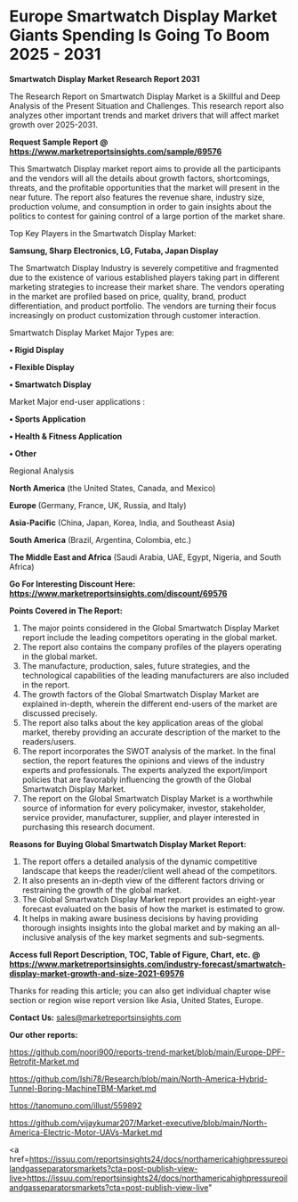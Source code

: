 # Europe Smartwatch Display Market Giants Spending Is Going To Boom 2025 - 2031

<strong>Smartwatch Display Market Research Report 2031</strong>

The Research Report on Smartwatch Display Market is a Skillful and Deep Analysis of the Present Situation and Challenges. This research report also analyzes other important trends and market drivers that will affect market growth over 2025-2031.

<strong>Request Sample Report @ <a href=https://www.marketreportsinsights.com/sample/69576>https://www.marketreportsinsights.com/sample/69576</a></strong>

This Smartwatch Display market report aims to provide all the participants and the vendors will all the details about growth factors, shortcomings, threats, and the profitable opportunities that the market will present in the near future. The report also features the revenue share, industry size, production volume, and consumption in order to gain insights about the politics to contest for gaining control of a large portion of the market share.

Top Key Players in the Smartwatch Display Market:

<strong>Samsung, Sharp Electronics, LG, Futaba, Japan Display</strong>

The Smartwatch Display Industry is severely competitive and fragmented due to the existence of various established players taking part in different marketing strategies to increase their market share. The vendors operating in the market are profiled based on price, quality, brand, product differentiation, and product portfolio. The vendors are turning their focus increasingly on product customization through customer interaction.

Smartwatch Display Market Major Types are:

<strong>• Rigid Display

• Flexible Display

• Smartwatch Display</strong>

Market Major end-user applications :

<strong>• Sports Application

• Health & Fitness Application

• Other</strong>

Regional Analysis

</u><strong><b>North America</b></strong> (the United States, Canada, and Mexico)

<strong><b>Europe </b></strong>(Germany, France, UK, Russia, and Italy)

<strong><b>Asia-Pacific</b></strong> (China, Japan, Korea, India, and Southeast Asia)

<strong><b>South America</b></strong> (Brazil, Argentina, Colombia, etc.)

<strong><b>The Middle East and Africa</b></strong> (Saudi Arabia, UAE, Egypt, Nigeria, and South Africa)

<strong>Go For Interesting Discount Here: <a href=https://www.marketreportsinsights.com/discount/69576>https://www.marketreportsinsights.com/discount/69576</a></strong>

<strong>Points Covered in The Report:</strong>
<ol>
  <li>The major points considered in the Global Smartwatch Display Market report include the leading competitors operating in the global market.</li>
  <li>The report also contains the company profiles of the players operating in the global market.</li>
  <li>The manufacture, production, sales, future strategies, and the technological capabilities of the leading manufacturers are also included in the report.</li>
  <li>The growth factors of the Global Smartwatch Display Market are explained in-depth, wherein the different end-users of the market are discussed precisely.</li>
  <li>The report also talks about the key application areas of the global market, thereby providing an accurate description of the market to the readers/users.</li>
  <li>The report incorporates the SWOT analysis of the market. In the final section, the report features the opinions and views of the industry experts and professionals. The experts analyzed the export/import policies that are favorably influencing the growth of the Global Smartwatch Display Market.</li>
  <li>The report on the Global Smartwatch Display Market is a worthwhile source of information for every policymaker, investor, stakeholder, service provider, manufacturer, supplier, and player interested in purchasing this research document.</li>
</ol>
<strong>Reasons for Buying Global Smartwatch Display Market Report:</strong>

<ol>
  <li>The report offers a detailed analysis of the dynamic competitive landscape that keeps the reader/client well ahead of the competitors.</li>
  <li>It also presents an in-depth view of the different factors driving or restraining the growth of the global market.</li>
  <li>The Global Smartwatch Display Market report provides an eight-year forecast evaluated on the basis of how the market is estimated to grow.</li>
  <li>It helps in making aware business decisions by having providing thorough insights insights into the global market and by making an all-inclusive analysis of the key market segments and sub-segments.</li>
</ol>
<strong>Access full Report Description, TOC, Table of Figure, Chart, etc. @ <a href=https://www.marketreportsinsights.com/industry-forecast/smartwatch-display-market-growth-and-size-2021-69576>https://www.marketreportsinsights.com/industry-forecast/smartwatch-display-market-growth-and-size-2021-69576</a></strong>


Thanks for reading this article; you can also get individual chapter wise section or region wise report version like Asia, United States, Europe.

<strong>Contact Us:</strong>
sales@marketreportsinsights.com

<strong>Our other reports:</strong>

<a href=https://github.com/noori900/reports-trend-market/blob/main/Europe-DPF-Retrofit-Market.md>https://github.com/noori900/reports-trend-market/blob/main/Europe-DPF-Retrofit-Market.md</a>

<a href=https://github.com/Ishi78/Research/blob/main/North-America-Hybrid-Tunnel-Boring-MachineTBM-Market.md>https://github.com/Ishi78/Research/blob/main/North-America-Hybrid-Tunnel-Boring-MachineTBM-Market.md</a>

<a href=https://tanomuno.com/illust/559892>https://tanomuno.com/illust/559892</a>

<a href=https://github.com/vijaykumar207/Market-executive/blob/main/North-America-Electric-Motor-UAVs-Market.md>https://github.com/vijaykumar207/Market-executive/blob/main/North-America-Electric-Motor-UAVs-Market.md</a>

<a href=https://issuu.com/reportsinsights24/docs/northamericahighpressureoilandgasseparatorsmarkets?cta=post-publish-view-live>https://issuu.com/reportsinsights24/docs/northamericahighpressureoilandgasseparatorsmarkets?cta=post-publish-view-live</a>"
